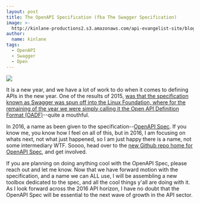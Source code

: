 ```yaml
---
layout: post
title: The OpenAPI Specification (fka The Swagger Specification)
image: >-
  http://kinlane-productions2.s3.amazonaws.com/api-evangelist-site/blog/open-api-logo.png
author:
  name: kinlane
tags:
  - OpenAPI
  - Swagger
  - Open
---
```

[](https://github.com/OAI/OpenAPI-Specification)[![](http://kinlane-productions2.s3.amazonaws.com/api-evangelist-site/blog/open-api-logo.png)](https://openapis.org/)

It is a new year, and we have a lot of work to do when it comes to defining APIs in the new year. One of the results of 2015, [was that the specification known as Swagger was spun off into the Linux Foundation, where for the remaining of the year we were simply calling it the Open API Definition Format (OADF)](http://apievangelist.com/2015/11/05/the-swagger-spec-is-reborn-as-open-api-definition-format-oadf-after-being-put-into-open-api-initiative-oai/)\--quite a mouthful.

In 2016, a name as been given to the specification--[OpenAPI Spec](https://github.com/OAI/OpenAPI-Specification). If you know me, you know how I feel on all of this, but in 2016, I am focusing on whats next, not what just happened, so I am just happy there is a name, not some intermediary WTF. Soooo, head over to the [new Github repo home for OpenAPI Spec](https://github.com/OAI/OpenAPI-Specification), and get involved.

If you are planning on doing anything cool with the OpenAPI Spec, please reach out and let me know. Now that we have forward motion with the specification, and a name we can ALL use, I will be assembling a new toolbox dedicated to the spec, and all the cool things y'all are doing with it. As I look forward across the 2016 API horizon, I have no doubt that the OpenAPI Spec will be essential to the next wave of growth in the API sector.